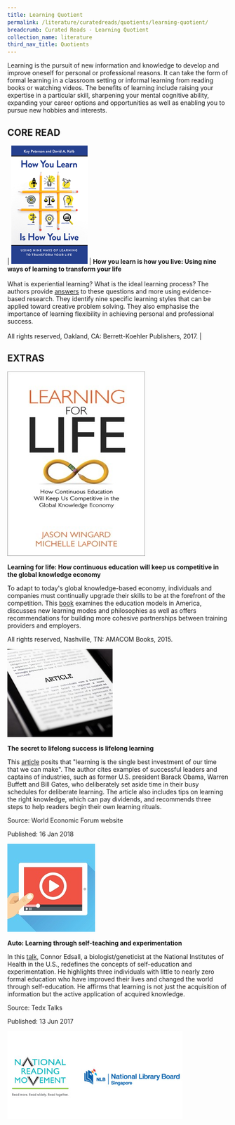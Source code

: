 ```yaml
---
title: Learning Quotient
permalink: /literature/curatedreads/quotients/learning-quotient/
breadcrumb: Curated Reads - Learning Quotient
collection_name: literature
third_nav_title: Quotients
---
```


Learning is the pursuit of new information and knowledge to develop and improve oneself for personal or professional reasons. It can take the form of formal learning in a classroom setting or informal learning from reading books or watching videos. The benefits of learning include raising your expertise in a particular skill, sharpening your mental cognitive ability, expanding your career options and opportunities as well as enabling you to pursue new hobbies and interests.

## **CORE READ**


| ![How you learn image](/images/literature/curatedreads/quotients/Learning-Quotient_Core-Read_How-you-learn-is-how-you-live.jpg) | **How you learn is how you live: Using nine ways of learning to transform your life** <br><br> What is experiential learning? What is the ideal learning process? The authors provide [answers](http://eservice.nlb.gov.sg/item_holding_s.aspx?bid=203087509) to these questions and more using evidence-based research. They identify nine specific learning styles that can be applied toward creative problem solving. They also emphasise the importance of learning flexibility in achieving personal and professional success. <br><br> All rights reserved, Oakland, CA: Berrett-Koehler Publishers, 2017. | 

## **EXTRAS**

![Learning for life image](/images/literature/curatedreads/quotients/Learning-for-life-How-continuous-education-will-keep-us-competitive-in-the-global-knowledge-economy.jpg)

**Learning for life: How continuous education will keep us competitive in the global knowledge economy**

To adapt to today's global knowledge-based economy, individuals and companies must continually upgrade their skills to be at the forefront of the competition. This [book](https://nlb.overdrive.com/media/2362091) examines the education models in America, discusses new learning modes and philosophies as well as offers recommendations for building more cohesive partnerships between training providers and employers.

All rights reserved, Nashville, TN: AMACOM Books, 2015.

![Article image](/images/literature/curatedreads/quotients/Article-3.jpg)

**The secret to lifelong success is lifelong learning**

This [article](https://www.weforum.org/agenda/2018/01/the-secret-to-lifelong-success-is-lifelong-learning) posits that "learning is the single best investment of our time that we can make". The author cites examples of successful leaders and captains of industries, such as former U.S. president Barack Obama, Warren Buffett and Bill Gates, who deliberately set aside time in their busy schedules for deliberate learning. The article also includes tips on learning the right knowledge, which can pay dividends, and recommends three steps to help readers begin their own learning rituals.

Source: World Economic Forum website

Published: 16 Jan 2018

![Video image](/images/literature/curatedreads/quotients/Video-1.jpg)

**Auto: Learning through self-teaching and experimentation**

In this [talk](https://youtu.be/bX_dAC8Iso8), Connor Edsall, a biologist/geneticist at the National Institutes of Health in the U.S., redefines the concepts of self-education and experimentation. He highlights three individuals with little to nearly zero formal education who have improved their lives and changed the world through self-education. He affirms that learning is not just the acquisition of information but the active application of acquired knowledge.

Source: Tedx Talks

Published: 13 Jun 2017

![Logos image](/images/literature/curatedreads/logos-updated.jpeg)


